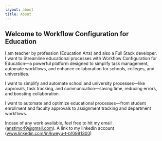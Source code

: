 ```yaml
---
layout: about
title: About
---
```


## Welcome to Workflow Configuration for Education

I am teacher by profession (Education Arts) and also a Full Stack developer. I want to Streamline educational processes with Workflow Configuration for Education—a powerful platform designed to simplify task management, automate workflows, and enhance collaboration for schools, colleges, and universities.

 I want to simplify and automate school and university processes—like approvals, task tracking, and communication—saving time, reducing errors, and boosting collaboration. 

I want to automate and optimize educational processes—from student enrollment and faculty approvals to assignment tracking and department workflows. 

Incase of any work available, feel free to hit my email (anstimo49@gmail.com). A link to my linkedin account (www.linkedin.com/in/kweyu-t-b10981300)



